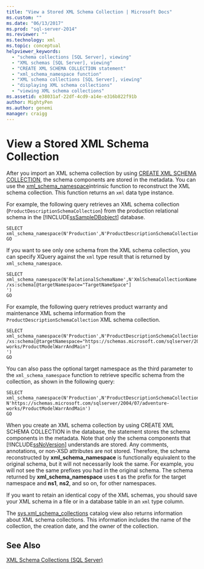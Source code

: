 ```yaml
---
title: "View a Stored XML Schema Collection | Microsoft Docs"
ms.custom: ""
ms.date: "06/13/2017"
ms.prod: "sql-server-2014"
ms.reviewer: ""
ms.technology: xml
ms.topic: conceptual
helpviewer_keywords: 
  - "schema collections [SQL Server], viewing"
  - "XML schemas [SQL Server], viewing"
  - "CREATE XML SCHEMA COLLECTION statement"
  - "xml_schema_namespace function"
  - "XML schema collections [SQL Server], viewing"
  - "displaying XML schema collections"
  - "viewing XML schema collections"
ms.assetid: e38031af-22df-4cd9-a14e-e316b822f91b
author: MightyPen
ms.author: genemi
manager: craigg
---
```

# View a Stored XML Schema Collection
  After you import an XML schema collection by using [CREATE XML SCHEMA COLLECTION](/sql/t-sql/statements/create-xml-schema-collection-transact-sql), the schema components are stored in the metadata. You can use the [xml_schema_namespace](/sql/t-sql/xml/xml-schema-namespace)intrinsic function to reconstruct the XML schema collection. This function returns an `xml` data type instance.  
  
 For example, the following query retrieves an XML schema collection (`ProductDescriptionSchemaCollection`) from the production relational schema in the [!INCLUDE[ssSampleDBobject](../../includes/sssampledbobject-md.md)] database.  
  
```  
SELECT xml_schema_namespace(N'Production',N'ProductDescriptionSchemaCollection')  
GO  
```  
  
 If you want to see only one schema from the XML schema collection, you can specify XQuery against the `xml` type result that is returned by `xml_schema_namespace`.  
  
```  
SELECT xml_schema_namespace(N'RelationalSchemaName',N'XmlSchemaCollectionName').query('  
/xs:schema[@targetNamespace="TargetNameSpace"]  
')  
GO  
```  
  
 For example, the following query retrieves product warranty and maintenance XML schema information from the `ProductDescriptionSchemaCollection` XML schema collection.  
  
```  
SELECT xml_schema_namespace(N'Production',N'ProductDescriptionSchemaCollection').query('  
/xs:schema[@targetNamespace="https://schemas.microsoft.com/sqlserver/2004/07/adventure-works/ProductModelWarrAndMain"]  
')  
GO  
```  
  
 You can also pass the optional target namespace as the third parameter to the `xml_schema_namespace` function to retrieve specific schema from the collection, as shown in the following query:  
  
```  
SELECT xml_schema_namespace(N'Production',N'ProductDescriptionSchemaCollection', N'https://schemas.microsoft.com/sqlserver/2004/07/adventure-works/ProductModelWarrAndMain')  
GO  
```  
  
 When you create an XML schema collection by using CREATE XML SCHEMA COLLECTION in the database, the statement stores the schema components in the metadata. Note that only the schema components that [!INCLUDE[ssNoVersion](../../includes/ssnoversion-md.md)] understands are stored. Any comments, annotations, or non-XSD attributes are not stored. Therefore, the schema reconstructed by **xml_schema_namespace** is functionally equivalent to the original schema, but it will not necessarily look the same. For example, you will not see the same prefixes you had in the original schema. The schema returned by **xml_schema_namespace** uses **t** as the prefix for the target namespace and **ns1**, **ns2**, and so on, for other namespaces.  
  
 If you want to retain an identical copy of the XML schemas, you should save your XML schema in a file or in a database table in an `xml` type column.  
  
 The [sys.xml_schema_collections](/sql/relational-databases/system-catalog-views/sys-xml-schema-collections-transact-sql) catalog view also returns information about XML schema collections. This information includes the name of the collection, the creation date, and the owner of the collection.  
  
## See Also  
 [XML Schema Collections &#40;SQL Server&#41;](xml-schema-collections-sql-server.md)  
  
  
